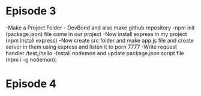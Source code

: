 # Episode 3
-Make a Project Folder - DevBond and also make github repository
-npm init (package.json) file come in our project
-Now install express in my project (npm install express)
-Now create src folder and make app.js file and create server in them using express and listen it to porn 7777
-Write request handler /test,/hello
-Install nodemon and update package.json script file (npm i -g nodemon);
# Episode 4


